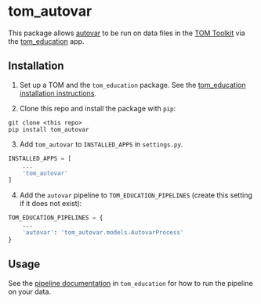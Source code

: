 # tom_autovar

This package allows [autovar](https://github.com/zemogle/autovar/) to be run on
data files in the [TOM Toolkit](https://tomtoolkit.github.io/) via the
[tom_education](https://github.com/joesingo/tom_education) app.

## Installation

1. Set up a TOM and the `tom_education` package. See the [tom_education
  installation
  instructions](https://github.com/joesingo/tom_education#installation).

2. Clone this repo and install the package with `pip`:

```
git clone <this repo>
pip install tom_autovar
```

3. Add `tom_autovar` to `INSTALLED_APPS` in `settings.py`.

```python
INSTALLED_APPS = [
    ...
    'tom_autovar'
]
```

4. Add the `autovar` pipeline to `TOM_EDUCATION_PIPELINES` (create this setting
if it does not exist):

```python
TOM_EDUCATION_PIPELINES = {
    ...
    'autovar': 'tom_autovar.models.AutovarProcess'
}
```

## Usage

See the [pipeline
documentation](https://github.com/joesingo/tom_education/blob/master/doc/pipelines.md)
in `tom_education` for how to run the pipeline on your data.
